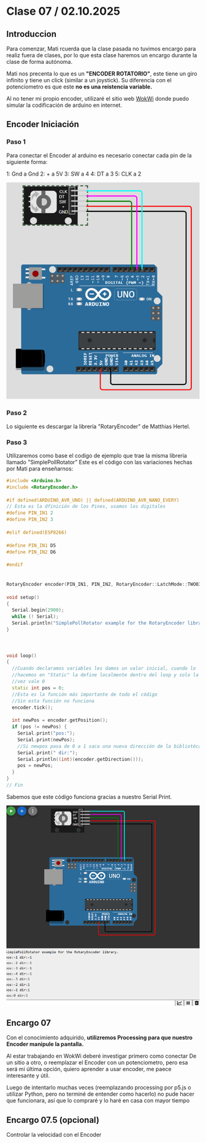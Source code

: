 # Clase 07 / 02.10.2025

## Introduccion

Para comenzar, Mati rcuerda que la clase pasada no tuvimos encargo para realiz fuera de clases, por lo que esta clase haremos un encargo durante la clase de forma autónoma.

Mati nos precenta lo que es un **"ENCODER ROTATORIO"**, este tiene un giro infinito y tiene un click (similar a un joystick). Su diferencia con el potenciometro es que este **no es una reistencia variable.**

Al no tener mi propio encoder, utilizaré el sitio web [WokWi](https://wokwi.com/projects/new/arduino-uno) donde puedo simular la codificación de arduino en internet.

## Encoder Iniciación

### Paso 1

Para conectar el Encoder al arduino es necesario conectar cada pin de la siguiente forma:

1: Gnd a Gnd    2: + a 5V   3: SW a 4   4: DT a 3   5: CLK a 2

![ConectarEncoder](ImagenesClase07/Encoder1.png)

### Paso 2

Lo siguiente es descargar la librería "RotaryEncoder" de Matthias Hertel.

### Paso 3

Utilizaremos como base el codigo de ejemplo que trae la misma libreria llamado "SimplePollRotator"
Este es el código con las variaciones hechas por Mati para enseñarnos:

```cpp
#include <Arduino.h>
#include <RotaryEncoder.h>

#if defined(ARDUINO_AVR_UNO) || defined(ARDUINO_AVR_NANO_EVERY)
// Esta es la dfinición de los Pines, usamos los digitales
#define PIN_IN1 2
#define PIN_IN2 3

#elif defined(ESP8266)

#define PIN_IN1 D5
#define PIN_IN2 D6

#endif


RotaryEncoder encoder(PIN_IN1, PIN_IN2, RotaryEncoder::LatchMode::TWO03);

void setup()
{
  Serial.begin(2900);
  while (! Serial);
  Serial.println("SimplePollRotator example for the RotaryEncoder library.");
} 



void loop()
{
  //Cuando declaramos variables les damos un valor inicial, cuando lo 
  //hacemos en "Static" la define localmente dentro del loop y solo la primera
  //vez vale 0
  static int pos = 0;
  //Esta es la función más importante de todo el código
  //Sin esta función no funciona
  encoder.tick();

  int newPos = encoder.getPosition();
  if (pos != newPos) {
    Serial.print("pos:");
    Serial.print(newPos);
    //Si newpos pasa de 0 a 1 saca una nueva dirección de la bibliotéca
    Serial.print(" dir:");
    Serial.println((int)(encoder.getDirection()));
    pos = newPos;
  } 
} 
// Fin
```
Sabemos que este código funciona gracias a nuestro Serial Print.

![EncoderFuncionandoSerialPrint](ImagenesClase07/Encoder2.png)



## Encargo 07

Con el conocimiento adquirido, **utilizremos Processing para que nuestro Encoder manipule la pantalla.**

Al estar trabajando en WokWi deberé investigar primero como conectar De un sitio a otro, o reemplazar el Encoder con un potenciometro, pero esa será mi última opción, quiero aprender a usar encoder, me paece interesante y útil.

Luego de intentarlo muchas veces (reemplazando processing por p5.js o utilizar Python, pero no terminé de entender como hacerlo) no pude hacer que funcionara, así que lo compraré y lo haré en casa con mayor tiempo

## Encargo 07.5 (opcional)

Controlar la velocidad con el Encoder  

